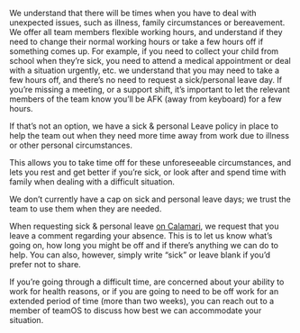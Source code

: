 We understand that there will be times when you have to deal with unexpected issues, such as illness, family circumstances or bereavement. We offer all team members flexible working hours, and understand if they need to change their normal working hours or take a few hours off if something comes up. For example, if you need to collect your child from school when they’re sick, you need to attend a medical appointment or deal with a situation urgently, etc. we understand that you may need to take a few hours off, and there’s no need to request a sick/personal leave day. If you’re missing a meeting, or a support shift, it’s important to let the relevant members of the team know you’ll be AFK (away from keyboard) for a few hours.

If that’s not an option, we have a sick & personal Leave policy in place to help the team out when they need more time away from work due to illness or other personal circumstances. 

This allows you to take time off for these unforeseeable circumstances, and lets you rest and get better if you’re sick, or look after and spend time with family when dealing with a difficult situation. 

We don’t currently have a cap on sick and personal leave days; we trust the team to use them when they are needed. 

When requesting sick & personal leave [on Calamari](https://github.com/balena-io/balena-io/wiki/Calamari), we request that you leave a comment regarding your absence. This is to let us know what’s going on, how long you might be off and if there’s anything we can do to help. You can also, however, simply write “sick” or leave blank if you’d prefer not to share. 

If you’re going through a difficult time, are concerned about your ability to work for health reasons, or if you are going to need to be off work for an extended period of time (more than two weeks), you can reach out to a member of teamOS to discuss how best we can accommodate your situation. 